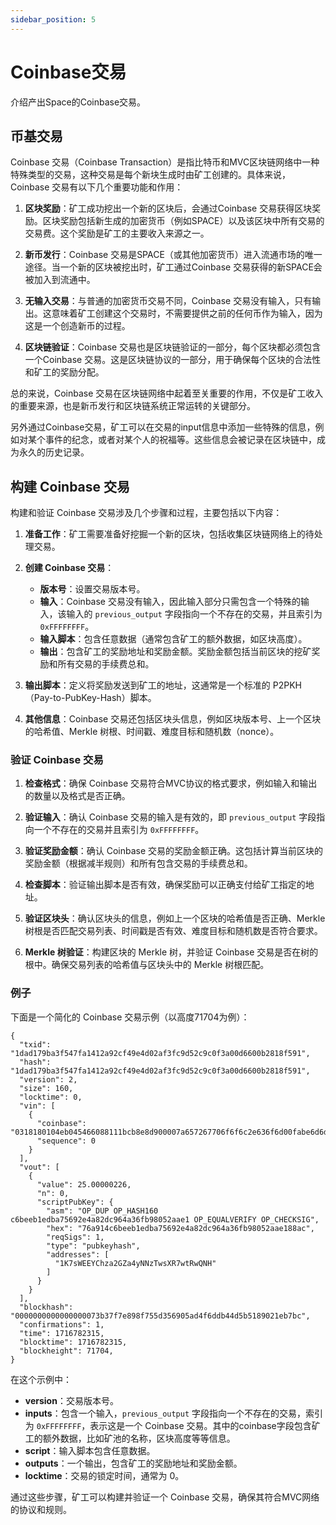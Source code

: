 ```yaml
---
sidebar_position: 5 
---
```

# Coinbase交易

介绍产出Space的Coinbase交易。

## 币基交易

Coinbase 交易（Coinbase Transaction）是指比特币和MVC区块链网络中一种特殊类型的交易，这种交易是每个新块生成时由矿工创建的。具体来说，Coinbase 交易有以下几个重要功能和作用：

1. **区块奖励**：矿工成功挖出一个新的区块后，会通过Coinbase 交易获得区块奖励。区块奖励包括新生成的加密货币（例如SPACE）以及该区块中所有交易的交易费。这个奖励是矿工的主要收入来源之一。

2. **新币发行**：Coinbase 交易是SPACE（或其他加密货币）进入流通市场的唯一途径。当一个新的区块被挖出时，矿工通过Coinbase 交易获得的新SPACE会被加入到流通中。

3. **无输入交易**：与普通的加密货币交易不同，Coinbase 交易没有输入，只有输出。这意味着矿工创建这个交易时，不需要提供之前的任何币作为输入，因为这是一个创造新币的过程。

4. **区块链验证**：Coinbase 交易也是区块链验证的一部分，每个区块都必须包含一个Coinbase 交易。这是区块链协议的一部分，用于确保每个区块的合法性和矿工的奖励分配。

总的来说，Coinbase 交易在区块链网络中起着至关重要的作用，不仅是矿工收入的重要来源，也是新币发行和区块链系统正常运转的关键部分。

另外通过Coinbase交易，矿工可以在交易的input信息中添加一些特殊的信息，例如对某个事件的纪念，或者对某个人的祝福等。这些信息会被记录在区块链中，成为永久的历史记录。


## 构建 Coinbase 交易

构建和验证 Coinbase 交易涉及几个步骤和过程，主要包括以下内容：

1. **准备工作**：矿工需要准备好挖掘一个新的区块，包括收集区块链网络上的待处理交易。

2. **创建 Coinbase 交易**：
    - **版本号**：设置交易版本号。
    - **输入**：Coinbase 交易没有输入，因此输入部分只需包含一个特殊的输入，该输入的 `previous_output` 字段指向一个不存在的交易，并且索引为 `0xFFFFFFFF`。
    - **输入脚本**：包含任意数据（通常包含矿工的额外数据，如区块高度）。
    - **输出**：包含矿工的奖励地址和奖励金额。奖励金额包括当前区块的挖矿奖励和所有交易的手续费总和。

3. **输出脚本**：定义将奖励发送到矿工的地址，这通常是一个标准的 P2PKH（Pay-to-PubKey-Hash）脚本。

4. **其他信息**：Coinbase 交易还包括区块头信息，例如区块版本号、上一个区块的哈希值、Merkle 树根、时间戳、难度目标和随机数（nonce）。

### 验证 Coinbase 交易

1. **检查格式**：确保 Coinbase 交易符合MVC协议的格式要求，例如输入和输出的数量以及格式是否正确。

2. **验证输入**：确认 Coinbase 交易的输入是有效的，即 `previous_output` 字段指向一个不存在的交易并且索引为 `0xFFFFFFFF`。

3. **验证奖励金额**：确认 Coinbase 交易的奖励金额正确。这包括计算当前区块的奖励金额（根据减半规则）和所有包含交易的手续费总和。

4. **检查脚本**：验证输出脚本是否有效，确保奖励可以正确支付给矿工指定的地址。

5. **验证区块头**：确认区块头的信息，例如上一个区块的哈希值是否正确、Merkle 树根是否匹配交易列表、时间戳是否有效、难度目标和随机数是否符合要求。

6. **Merkle 树验证**：构建区块的 Merkle 树，并验证 Coinbase 交易是否在树的根中。确保交易列表的哈希值与区块头中的 Merkle 树根匹配。

### 例子

下面是一个简化的 Coinbase 交易示例（以高度71704为例）：

```plaintext
{
  "txid": "1dad179ba3f547fa1412a92cf49e4d02af3fc9d52c9c0f3a00d6600b2818f591",
  "hash": "1dad179ba3f547fa1412a92cf49e4d02af3fc9d52c9c0f3a00d6600b2818f591",
  "version": 2,
  "size": 160,
  "locktime": 0,
  "vin": [
    {
      "coinbase": "0318180104eb045466088111bcb8e8d900007a657267706f6f6c2e636f6d00fabe6d6da1e70d1e25b70ccaf051b0382ec890fcc7049609b73dcc9fe2ea586465c7c54b0100000000000000",
      "sequence": 0
    }
  ],
  "vout": [
    {
      "value": 25.00000226,
      "n": 0,
      "scriptPubKey": {
        "asm": "OP_DUP OP_HASH160 c6beeb1edba75692e4a82dc964a36fb98052aae1 OP_EQUALVERIFY OP_CHECKSIG",
        "hex": "76a914c6beeb1edba75692e4a82dc964a36fb98052aae188ac",
        "reqSigs": 1,
        "type": "pubkeyhash",
        "addresses": [
          "1K7sWEEYChza2GZa4yNNzTwsXR7wtRwQNH"
        ]
      }
    }
  ],
  "blockhash": "0000000000000000073b37f7e898f755d356905ad4f6ddb44d5b5189021eb7bc",
  "confirmations": 1,
  "time": 1716782315,
  "blocktime": 1716782315,
  "blockheight": 71704,
}
```

在这个示例中：
- **version**：交易版本号。
- **inputs**：包含一个输入，`previous_output` 字段指向一个不存在的交易，索引为 `0xFFFFFFFF`，表示这是一个 Coinbase 交易。其中的coinbase字段包含矿工的额外数据，比如矿池的名称，区块高度等等信息。
- **script**：输入脚本包含任意数据。
- **outputs**：一个输出，包含矿工的奖励地址和奖励金额。
- **locktime**：交易的锁定时间，通常为 0。

通过这些步骤，矿工可以构建并验证一个 Coinbase 交易，确保其符合MVC网络的协议和规则。

